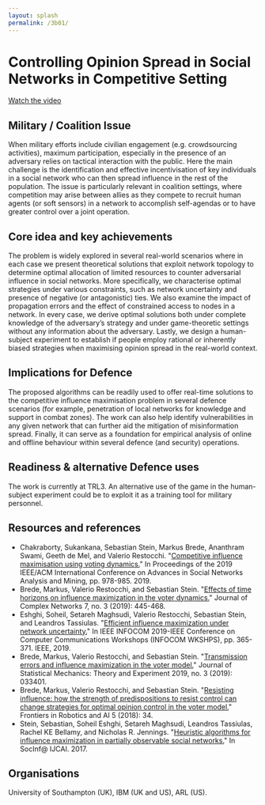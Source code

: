 ```yaml
---
layout: splash
permalink: /3b01/
---
```


# Controlling Opinion Spread in Social Networks in Competitive Setting

[Watch the video](https://ibm.box.com/v/Showcase-3b01-video)

## Military / Coalition Issue
When military efforts include civilian engagement (e.g. crowdsourcing activities), maximum participation, especially in the presence of an adversary relies on tactical interaction with the public. Here the main challenge is the identification and effective incentivisation of key individuals in a social network who can then spread influence in the rest of the population. The issue is particularly relevant in coalition settings, where competition may arise between allies as they compete to recruit human agents (or soft sensors) in a network to accomplish self-agendas or to have greater control over a joint operation.   

## Core idea and key achievements
The problem is widely explored in several real-world scenarios where in each case we present theoretical solutions that exploit network topology to determine optimal allocation of limited resources to counter adversarial influence in social networks. More specifically, we characterise optimal strategies under various constraints, such as network uncertainty and presence of negative (or antagonistic) ties. We also examine the impact of propagation errors and the effect of constrained access to nodes in a network. In every case, we derive optimal solutions both under complete knowledge of the adversary’s strategy and under game-theoretic settings without any information about the adversary. Lastly, we design a human-subject experiment to establish if people employ rational or inherently biased strategies when maximising opinion spread in the real-world context. 

## Implications for Defence
The proposed algorithms can be readily used to offer real-time solutions to the competitive influence maximisation problem in several defence scenarios (for example, penetration of local networks for knowledge and support in combat zones). The work can also help identify vulnerabilities in any given network that can further aid the mitigation of misinformation spread. Finally, it can serve as a foundation for empirical analysis of online and offline behaviour within several defence (and security) operations.

## Readiness & alternative Defence uses
The work is currently at TRL3. An alternative use of the game in the human-subject experiment could be to exploit it as a training tool for military personnel. 

<!-- ![image info](/dais/achievements/images/1a02_figure1.jpg) -->

## Resources and references  

* Chakraborty, Sukankana, Sebastian Stein, Markus Brede, Ananthram Swami, Geeth de Mel, and Valerio Restocchi. "[Competitive influence maximisation using voting dynamics.](/doc-4759)" In Proceedings of the 2019 IEEE/ACM International Conference on Advances in Social Networks Analysis and Mining, pp. 978-985. 2019.
* Brede, Markus, Valerio Restocchi, and Sebastian Stein. "[Effects of time horizons on influence maximization in the voter dynamics.](/doc-3035/)" Journal of Complex Networks 7, no. 3 (2019): 445-468.
* Eshghi, Soheil, Setareh Maghsudi, Valerio Restocchi, Sebastian Stein, and Leandros Tassiulas. "[Efficient influence maximization under network uncertainty.](doc-3609/)" In IEEE INFOCOM 2019-IEEE Conference on Computer Communications Workshops (INFOCOM WKSHPS), pp. 365-371. IEEE, 2019.
* Brede, Markus, Valerio Restocchi, and Sebastian Stein. "[Transmission errors and influence maximization in the voter model.](/doc-5056/)" Journal of Statistical Mechanics: Theory and Experiment 2019, no. 3 (2019): 033401.
* Brede, Markus, Valerio Restocchi, and Sebastian Stein. "[Resisting influence: how the strength of predispositions to resist control can change strategies for optimal opinion control in the voter model.](/doc-2663/)" Frontiers in Robotics and AI 5 (2018): 34.
* Stein, Sebastian, Soheil Eshghi, Setareh Maghsudi, Leandros Tassiulas, Rachel KE Bellamy, and Nicholas R. Jennings. "[Heuristic algorithms for influence maximization in partially observable social networks.](/doc-1461/)" In SocInf@ IJCAI. 2017.

## Organisations
University of Southampton (UK), IBM (UK and US), ARL (US). 
